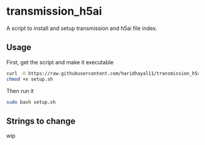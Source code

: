 # transmission_h5ai
A script to install and setup transmission and h5ai file index. 

## Usage

First, get the script and make it executable

```bash
curl -O https://raw.githubusercontent.com/haridhayal11/transmission_h5ai/master/setup.sh
chmod +x setup.sh
```

Then run it

```sh
sudo bash setup.sh
```

## Strings to change

wip
